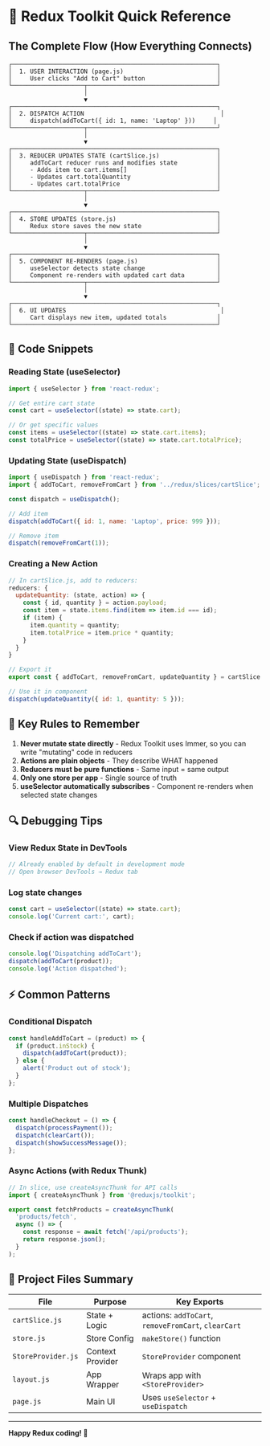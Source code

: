 # 🚀 Redux Toolkit Quick Reference

## The Complete Flow (How Everything Connects)

```
┌─────────────────────────────────────────────────────────┐
│  1. USER INTERACTION (page.js)                          │
│     User clicks "Add to Cart" button                    │
└────────────────────┬────────────────────────────────────┘
                     │
                     ▼
┌─────────────────────────────────────────────────────────┐
│  2. DISPATCH ACTION                                      │
│     dispatch(addToCart({ id: 1, name: 'Laptop' }))     │
└────────────────────┬────────────────────────────────────┘
                     │
                     ▼
┌─────────────────────────────────────────────────────────┐
│  3. REDUCER UPDATES STATE (cartSlice.js)                │
│     addToCart reducer runs and modifies state           │
│     - Adds item to cart.items[]                         │
│     - Updates cart.totalQuantity                        │
│     - Updates cart.totalPrice                           │
└────────────────────┬────────────────────────────────────┘
                     │
                     ▼
┌─────────────────────────────────────────────────────────┐
│  4. STORE UPDATES (store.js)                            │
│     Redux store saves the new state                     │
└────────────────────┬────────────────────────────────────┘
                     │
                     ▼
┌─────────────────────────────────────────────────────────┐
│  5. COMPONENT RE-RENDERS (page.js)                      │
│     useSelector detects state change                    │
│     Component re-renders with updated cart data         │
└────────────────────┬────────────────────────────────────┘
                     │
                     ▼
┌─────────────────────────────────────────────────────────┐
│  6. UI UPDATES                                           │
│     Cart displays new item, updated totals              │
└─────────────────────────────────────────────────────────┘
```

## 📝 Code Snippets

### Reading State (useSelector)
```javascript
import { useSelector } from 'react-redux';

// Get entire cart state
const cart = useSelector((state) => state.cart);

// Or get specific values
const items = useSelector((state) => state.cart.items);
const totalPrice = useSelector((state) => state.cart.totalPrice);
```

### Updating State (useDispatch)
```javascript
import { useDispatch } from 'react-redux';
import { addToCart, removeFromCart } from '../redux/slices/cartSlice';

const dispatch = useDispatch();

// Add item
dispatch(addToCart({ id: 1, name: 'Laptop', price: 999 }));

// Remove item
dispatch(removeFromCart(1));
```

### Creating a New Action
```javascript
// In cartSlice.js, add to reducers:
reducers: {
  updateQuantity: (state, action) => {
    const { id, quantity } = action.payload;
    const item = state.items.find(item => item.id === id);
    if (item) {
      item.quantity = quantity;
      item.totalPrice = item.price * quantity;
    }
  }
}

// Export it
export const { addToCart, removeFromCart, updateQuantity } = cartSlice.actions;

// Use it in component
dispatch(updateQuantity({ id: 1, quantity: 5 }));
```

## 🎯 Key Rules to Remember

1. **Never mutate state directly** - Redux Toolkit uses Immer, so you can write "mutating" code in reducers
2. **Actions are plain objects** - They describe WHAT happened
3. **Reducers must be pure functions** - Same input = same output
4. **Only one store per app** - Single source of truth
5. **useSelector automatically subscribes** - Component re-renders when selected state changes

## 🔍 Debugging Tips

### View Redux State in DevTools
```javascript
// Already enabled by default in development mode
// Open browser DevTools → Redux tab
```

### Log state changes
```javascript
const cart = useSelector((state) => state.cart);
console.log('Current cart:', cart);
```

### Check if action was dispatched
```javascript
console.log('Dispatching addToCart');
dispatch(addToCart(product));
console.log('Action dispatched');
```

## ⚡ Common Patterns

### Conditional Dispatch
```javascript
const handleAddToCart = (product) => {
  if (product.inStock) {
    dispatch(addToCart(product));
  } else {
    alert('Product out of stock');
  }
};
```

### Multiple Dispatches
```javascript
const handleCheckout = () => {
  dispatch(processPayment());
  dispatch(clearCart());
  dispatch(showSuccessMessage());
};
```

### Async Actions (with Redux Thunk)
```javascript
// In slice, use createAsyncThunk for API calls
import { createAsyncThunk } from '@reduxjs/toolkit';

export const fetchProducts = createAsyncThunk(
  'products/fetch',
  async () => {
    const response = await fetch('/api/products');
    return response.json();
  }
);
```

## 🎨 Project Files Summary

| File | Purpose | Key Exports |
|------|---------|-------------|
| `cartSlice.js` | State + Logic | actions: `addToCart`, `removeFromCart`, `clearCart` |
| `store.js` | Store Config | `makeStore()` function |
| `StoreProvider.js` | Context Provider | `StoreProvider` component |
| `layout.js` | App Wrapper | Wraps app with `<StoreProvider>` |
| `page.js` | Main UI | Uses `useSelector` + `useDispatch` |

---

**Happy Redux coding! 🎉**

